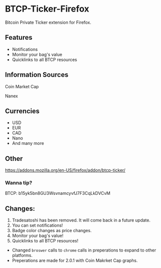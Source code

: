# BTCP-Ticker-Firefox
Bitcoin Private Ticker extension for Firefox.

## Features

* Notifications
* Monitor your bag's value
* Quicklinks to all BTCP resources

## Information Sources

Coin Market Cap

Nanex

## Currencies
* USD
* EUR
* CAD
* Nano
* And many more


## Other

https://addons.mozilla.org/en-US/firefox/addon/btcp-ticker/

### Wanna tip?

BTCP: b15yk5bn8GU3WsvnamcyvfJ7F3CqLkDVCvM

## Changes:

1. Tradesatoshi has been removed. It will come back in a future update.
2. You can set notifications!
3. Badge color changes as price changes.
4. Monitor your bag's value!
5. Quicklinks to all BTCP resources!

* Changed `broswer` calls to `chrome` calls in preperations to expand to other platforms.
* Preperations are made for 2.0.1 with Coin Makrket Cap graphs.

